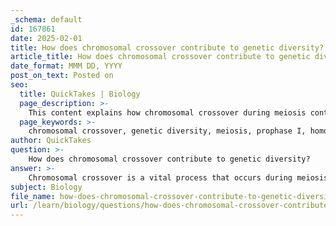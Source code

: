 ```yaml
---
_schema: default
id: 167861
date: 2025-02-01
title: How does chromosomal crossover contribute to genetic diversity?
article_title: How does chromosomal crossover contribute to genetic diversity?
date_format: MMM DD, YYYY
post_on_text: Posted on
seo:
  title: QuickTakes | Biology
  page_description: >-
    This content explains how chromosomal crossover during meiosis contributes to genetic diversity through new allele combinations, increased variation, and its role in evolution.
  page_keywords: >-
    chromosomal crossover, genetic diversity, meiosis, prophase I, homologous chromosomes, allele combinations, genetic variability, natural selection, independent assortment, evolutionary implications
author: QuickTakes
question: >-
    How does chromosomal crossover contribute to genetic diversity?
answer: >-
    Chromosomal crossover is a vital process that occurs during meiosis, specifically during prophase I, where homologous chromosomes exchange segments of genetic material. This exchange is facilitated by the formation of chiasmata, which are points where the chromosomes physically connect and swap genetic information. The significance of chromosomal crossover in contributing to genetic diversity can be understood through several key points:\n\n1. **Formation of New Allele Combinations**: When homologous chromosomes undergo crossover, they create new combinations of alleles. This recombination results in gametes that carry different genetic information than either parent, increasing the genetic variation among offspring. For example, if one parent has alleles A and B, and the other has alleles a and b, crossover can produce gametes with combinations such as Ab, aB, AB, and ab.\n\n2. **Increased Genetic Variation**: The genetic diversity generated through crossover is crucial for the adaptability and evolution of populations. It provides a broader range of genetic traits that can be acted upon by natural selection. This variation is essential for the survival of species in changing environments, as it increases the likelihood that some individuals will possess advantageous traits.\n\n3. **Independent Assortment**: Crossover works in conjunction with the law of independent assortment, which states that alleles for different traits segregate independently during gamete formation. This means that the combination of alleles resulting from crossover is further mixed with the random assortment of chromosomes, leading to an even greater variety of genetic combinations in the resulting gametes.\n\n4. **Evolutionary Implications**: The genetic diversity resulting from chromosomal crossover is a key mechanism for evolution. It allows populations to adapt over generations, as new traits can emerge and spread through the population. This process is fundamental to the concept of evolution by natural selection, where advantageous traits become more common in a population over time.\n\nIn summary, chromosomal crossover significantly contributes to genetic diversity by creating new allele combinations, enhancing the genetic variation available for natural selection, and working alongside independent assortment to maximize the diversity of gametes produced during meiosis. This diversity is essential for the adaptability and evolutionary potential of species.
subject: Biology
file_name: how-does-chromosomal-crossover-contribute-to-genetic-diversity.md
url: /learn/biology/questions/how-does-chromosomal-crossover-contribute-to-genetic-diversity
---
```


&nbsp;